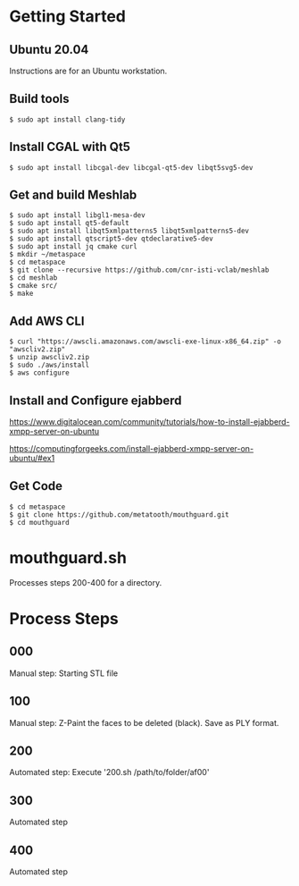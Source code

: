 # Getting Started

## Ubuntu 20.04

Instructions are for an Ubuntu workstation.

## Build tools

```
$ sudo apt install clang-tidy
```

## Install CGAL with Qt5

```
$ sudo apt install libcgal-dev libcgal-qt5-dev libqt5svg5-dev
```

## Get and build Meshlab

```
$ sudo apt install libgl1-mesa-dev
$ sudo apt install qt5-default
$ sudo apt install libqt5xmlpatterns5 libqt5xmlpatterns5-dev
$ sudo apt install qtscript5-dev qtdeclarative5-dev
$ sudo apt install jq cmake curl
$ mkdir ~/metaspace
$ cd metaspace
$ git clone --recursive https://github.com/cnr-isti-vclab/meshlab
$ cd meshlab
$ cmake src/
$ make
```

## Add AWS CLI

```
$ curl "https://awscli.amazonaws.com/awscli-exe-linux-x86_64.zip" -o "awscliv2.zip"
$ unzip awscliv2.zip
$ sudo ./aws/install
$ aws configure
```

## Install and Configure ejabberd

https://www.digitalocean.com/community/tutorials/how-to-install-ejabberd-xmpp-server-on-ubuntu

https://computingforgeeks.com/install-ejabberd-xmpp-server-on-ubuntu/#ex1

## Get Code

```
$ cd metaspace
$ git clone https://github.com/metatooth/mouthguard.git
$ cd mouthguard
```

# mouthguard.sh

Processes steps 200-400 for a directory.

# Process Steps

## 000

Manual step: Starting STL file

## 100

Manual step: Z-Paint the faces to be deleted (black). Save as PLY format.

## 200

Automated step: Execute '200.sh /path/to/folder/af00'

## 300

Automated step

## 400

Automated step
